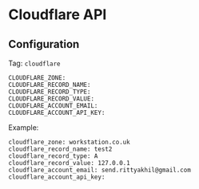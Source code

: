 # Cloudflare API

## Configuration

Tag: `cloudflare`
```shell
CLOUDFLARE_ZONE: 
CLOUDFLARE_RECORD_NAME: 
CLOUDFLARE_RECORD_TYPE: 
CLOUDFLARE_RECORD_VALUE: 
CLOUDFLARE_ACCOUNT_EMAIL: 
CLOUDFLARE_ACCOUNT_API_KEY:

```

Example:
```
cloudflare_zone: workstation.co.uk
cloudflare_record_name: test2
cloudflare_record_type: A
cloudflare_record_value: 127.0.0.1
cloudflare_account_email: send.rittyakhil@gmail.com
cloudflare_account_api_key:
```
